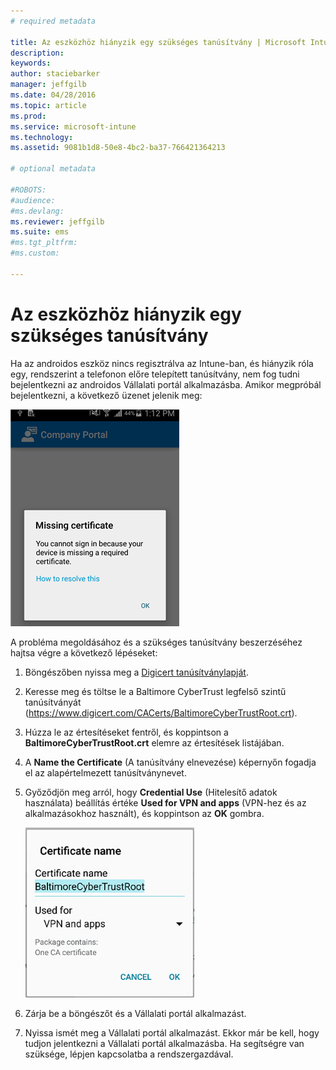 ```yaml
---
# required metadata

title: Az eszközhöz hiányzik egy szükséges tanúsítvány | Microsoft Intune
description:
keywords:
author: staciebarker
manager: jeffgilb
ms.date: 04/28/2016
ms.topic: article
ms.prod:
ms.service: microsoft-intune
ms.technology:
ms.assetid: 9081b1d8-50e8-4bc2-ba37-766421364213

# optional metadata

#ROBOTS:
#audience:
#ms.devlang:
ms.reviewer: jeffgilb
ms.suite: ems
#ms.tgt_pltfrm:
#ms.custom:

---
```



# Az eszközhöz hiányzik egy szükséges tanúsítvány
Ha az androidos eszköz nincs regisztrálva az Intune-ban, és hiányzik róla egy, rendszerint a telefonon előre telepített tanúsítvány, nem fog tudni bejelentkezni az androidos Vállalati portál alkalmazásba. Amikor megpróbál bejelentkezni, a következő üzenet jelenik meg:

![andr-cert-install-cert-missing](./media/andr-cert_install-1-cert_missing.png)

A probléma megoldásához és a szükséges tanúsítvány beszerzéséhez hajtsa végre a következő lépéseket:

1.  Böngészőben nyissa meg a [Digicert tanúsítványlapját](https://www.digicert.com/digicert-root-certificates.htm).

2.  Keresse meg és töltse le a Baltimore CyberTrust legfelső szintű tanúsítványát (https://www.digicert.com/CACerts/BaltimoreCyberTrustRoot.crt).

3.  Húzza le az értesítéseket fentről, és koppintson a **BaltimoreCyberTrustRoot.crt** elemre az értesítések listájában.

4.  A **Name the Certificate** (A tanúsítvány elnevezése) képernyőn fogadja el az alapértelmezett tanúsítványnevet.

5. Győződjön meg arról, hogy **Credential Use** (Hitelesítő adatok használata) beállítás értéke **Used for VPN and apps** (VPN-hez és az alkalmazásokhoz használt), és koppintson az **OK** gombra.

    ![andr-cert-install-add-cert-name](./media/andr-cert_install-2-add_cert_name.png)

6. Zárja be a böngészőt és a Vállalati portál alkalmazást.

7. Nyissa ismét meg a Vállalati portál alkalmazást. Ekkor már be kell, hogy tudjon jelentkezni a Vállalati portál alkalmazásba. Ha segítségre van szüksége, lépjen kapcsolatba a rendszergazdával.

<!--HONumber=May16_HO1-->


